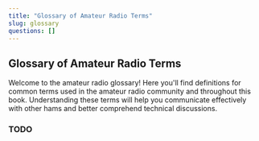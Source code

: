 ```yaml
---
title: "Glossary of Amateur Radio Terms"
slug: glossary
questions: []
---
```


## Glossary of Amateur Radio Terms

Welcome to the amateur radio glossary! Here you'll find definitions for common terms used in the amateur radio community and throughout this book. Understanding these terms will help you communicate effectively with other hams and better comprehend technical discussions.

### TODO